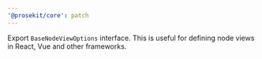 ```yaml
---
'@prosekit/core': patch
---
```


Export `BaseNodeViewOptions` interface. This is useful for defining node views in React, Vue and other frameworks.
